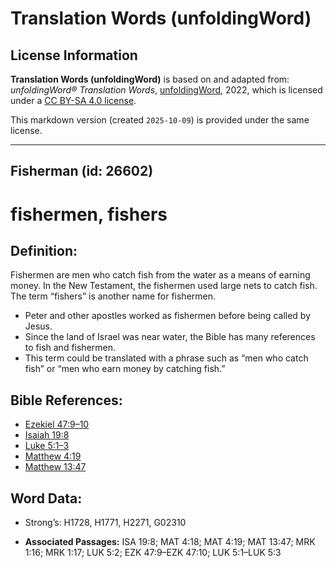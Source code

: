 # Translation Words (unfoldingWord)

## License Information

**Translation Words (unfoldingWord)** is based on and adapted from: _unfoldingWord® Translation Words_, [unfoldingWord](https://unfoldingword.org/utw), 2022, which is licensed under a [CC BY-SA 4.0 license](https://creativecommons.org/licenses/by-sa/4.0/legalcode.en).

This markdown version (created `2025-10-09`) is provided under the same license.



--------------------------------

## Fisherman (id: 26602)

fishermen, fishers
==================

Definition:
-----------

Fishermen are men who catch fish from the water as a means of earning money. In the New Testament, the fishermen used large nets to catch fish. The term “fishers” is another name for fishermen.

* Peter and other apostles worked as fishermen before being called by Jesus.
* Since the land of Israel was near water, the Bible has many references to fish and fishermen.
* This term could be translated with a phrase such as “men who catch fish” or “men who earn money by catching fish.”

Bible References:
-----------------

* [Ezekiel 47:9–10](https://ref.ly/Ezek47:9-Ezek47:10)
* [Isaiah 19:8](https://ref.ly/Isa19:8)
* [Luke 5:1–3](https://ref.ly/Luke5:1-Luke5:3)
* [Matthew 4:19](https://ref.ly/Matt4:19)
* [Matthew 13:47](https://ref.ly/Matt13:47)

Word Data:
----------

* Strong’s: H1728, H1771, H2271, G02310

* **Associated Passages:** ISA 19:8; MAT 4:18; MAT 4:19; MAT 13:47; MRK 1:16; MRK 1:17; LUK 5:2; EZK 47:9–EZK 47:10; LUK 5:1–LUK 5:3

